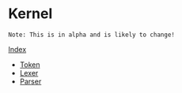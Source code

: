 # Kernel

```
Note: This is in alpha and is likely to change!
```

[Index](/)
- [Token](./token)
- [Lexer](./lexer)
- [Parser](./parser)
